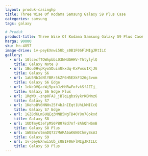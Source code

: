 ```yaml
---
layout: produk-casinghp
title: Three Wise Of Kodama Samsung Galaxy S9 Plus Case
categories: samsung
tags: galaxy

# Produk
product-title: Three Wise Of Kodama Samsung Galaxy S9 Plus Case
harga: 90000
sku: hn-4857
image-drive: 1v-peyEXnwi5Ub_s0B1F06FlMIgJRtILC
gallery:
  - url: 10lcecfTQWhpbbL03NHdGHHV-ThtylylQ
    title: Galaxy Note 8
  - url: 1Bou0HvpKyo5DuimUkxdq-KxPwsuIXjJG
    title: Galaxy S6
  - url: 1aU5NbIdNlYBRr5kZF6H5EXkF326g3vom
    title: Galaxy S6 Edge
  - url: 1cNcOVQacWj5pxbJzHHRwFofvkSfJZIj_
    title: Galaxy S6 Edge Plus
  - url: 1RgW0_-znp0FAJ_jBlqLgbs9ykrKBMnz6
    title: Galaxy S7
  - url: 1KehoBV6NNHv25f4bJnIEqt1UhLkMICcQ
    title: Galaxy S7 Edge
  - url: 1GZ8dKLmSUQEq3MNB5NgTB4OY8n78okxd
    title: Galaxy S8
  - url: 1UDTmyQ3eTpM50PB07Bd7mf-8AhQhHSmB
    title: Galaxy S8 Plus
  - url: 1WEBarotmnDQ7Z7MARA6aK6N0ChmyBsA3
    title: Galaxy S9
  - url: 1v-peyEXnwi5Ub_s0B1F06FlMIgJRtILC
    title: Galaxy S9 Plus
---
```

